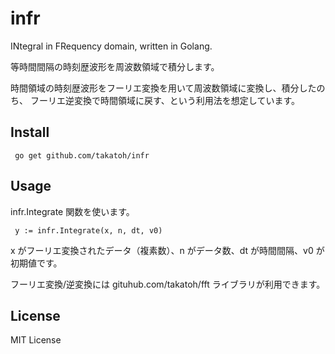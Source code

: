 # infr
INtegral in FRequency domain, written in Golang.

等時間間隔の時刻歴波形を周波数領域で積分します。

時間領域の時刻歴波形をフーリエ変換を用いて周波数領域に変換し、積分したのち、
フーリエ逆変換で時間領域に戻す、という利用法を想定しています。

## Install
``` go get github.com/takatoh/infr```

## Usage
infr.Integrate 関数を使います。

``` y := infr.Integrate(x, n, dt, v0)```

x がフーリエ変換されたデータ（複素数）、n がデータ数、dt が時間間隔、v0 が初期値です。

フーリエ変換/逆変換には gituhub.com/takatoh/fft ライブラリが利用できます。

## License
MIT License
